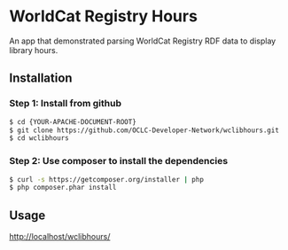 # WorldCat Registry Hours

An app that demonstrated parsing WorldCat Registry RDF data to display library hours.

## Installation

### Step 1: Install from github

```bash
$ cd {YOUR-APACHE-DOCUMENT-ROOT}
$ git clone https://github.com/OCLC-Developer-Network/wclibhours.git
$ cd wclibhours
```

### Step 2: Use composer to install the dependencies

```bash
$ curl -s https://getcomposer.org/installer | php
$ php composer.phar install
```

## Usage

[http://localhost/wclibhours/](http://localhost/wclibhours/)